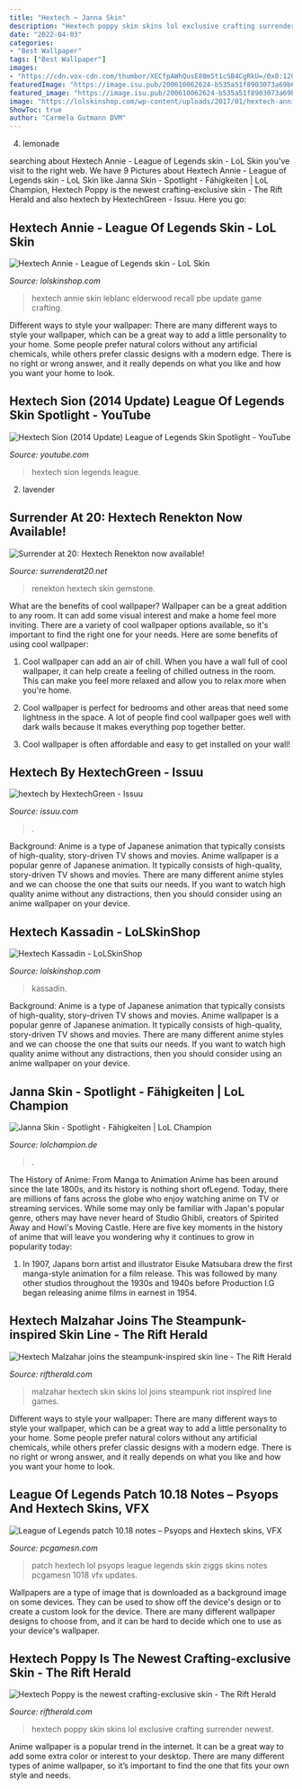 ```yaml
---
title: "Hextech ~ Janna Skin"
description: "Hextech poppy skin skins lol exclusive crafting surrender newest"
date: "2022-04-03"
categories:
- "Best Wallpaper"
tags: ["Best Wallpaper"]
images:
- "https://cdn.vox-cdn.com/thumbor/XECfpAWhQusE80m5t1cSB4CgRkU=/0x0:1200x347/1200x0/filters:focal(0x0:1200x347):no_upscale()/cdn.vox-cdn.com/uploads/chorus_asset/file/12916065/Dm1odIJUcAAujTd.jpg"
featuredImage: "https://image.isu.pub/200610062624-b535a51f8903073a69b6fc0676da984c/jpg/page_14.jpg"
featured_image: "https://image.isu.pub/200610062624-b535a51f8903073a69b6fc0676da984c/jpg/page_14.jpg"
image: "https://lolskinshop.com/wp-content/uploads/2017/01/hextech-annie-recall.jpg"
ShowToc: true
author: "Carmela Gutmann DVM"
---
```



4. lemonade 

	

		
searching about Hextech Annie - League of Legends skin - LoL Skin you've visit to the right web. We have 9 Pictures about Hextech Annie - League of Legends skin - LoL Skin like Janna Skin - Spotlight - Fähigkeiten | LoL Champion, Hextech Poppy is the newest crafting-exclusive skin - The Rift Herald and also hextech by HextechGreen - Issuu. Here you go:
		
    
## Hextech Annie - League Of Legends Skin - LoL Skin

<img loading=lazy src="https://lolskinshop.com/wp-content/uploads/2017/01/hextech-annie-recall.jpg" onerror="this.onerror=null;this.src='https://tse4.mm.bing.net/th?id=OIP.fPMQu1Aug2rxV4Y0BSWkmwHaC2&amp;pid=15.1';" alt="Hextech Annie - League of Legends skin - LoL Skin">

_Source: lolskinshop.com_

>hextech annie skin leblanc elderwood recall pbe update game crafting. 

	

Different ways to style your wallpaper:
There are many different ways to style your wallpaper, which can be a great way to add a little personality to your home. Some people prefer natural colors without any artificial chemicals, while others prefer classic designs with a modern edge. There is no right or wrong answer, and it really depends on what you like and how you want your home to look.

    
## Hextech Sion (2014 Update) League Of Legends Skin Spotlight - YouTube

<img loading=lazy src="https://i.ytimg.com/vi/vIhdn_xER1A/maxresdefault.jpg" onerror="this.onerror=null;this.src='https://tse4.mm.bing.net/th?id=OIP.2fgpBhDpBUGxwxOw0XAc6wHaEK&amp;pid=15.1';" alt="Hextech Sion (2014 Update) League of Legends Skin Spotlight - YouTube">

_Source: youtube.com_

>hextech sion legends league. 

	

2. lavender 

    
## Surrender At 20: Hextech Renekton Now Available!

<img loading=lazy src="https://3.bp.blogspot.com/-mIl2wvjQRXQ/W_OMyxdPfsI/AAAAAAABLco/pSuMs_YaIU4H8drLuxN9iebz23Kugs5wQCLcBGAs/s1600/renektonauto.png" onerror="this.onerror=null;this.src='https://tse4.mm.bing.net/th?id=OIP.y9tTXmoVtIRbG4uyCNQ1AAHaDC&amp;pid=15.1';" alt="Surrender at 20: Hextech Renekton now available!">

_Source: surrenderat20.net_

>renekton hextech skin gemstone. 

	

What are the benefits of cool wallpaper?
Wallpaper can be a great addition to any room. It can add some visual interest and make a home feel more inviting. There are a variety of cool wallpaper options available, so it's important to find the right one for your needs. Here are some benefits of using cool wallpaper: 
1. Cool wallpaper can add an air of chill. When you have a wall full of cool wallpaper, it can help create a feeling of chilled outness in the room. This can make you feel more relaxed and allow you to relax more when you're home. 

2. Cool wallpaper is perfect for bedrooms and other areas that need some lightness in the space. A lot of people find cool wallpaper goes well with dark walls because it makes everything pop together better. 

3. Cool wallpaper is often affordable and easy to get installed on your wall!

    
## Hextech By HextechGreen - Issuu

<img loading=lazy src="https://image.isu.pub/200610062624-b535a51f8903073a69b6fc0676da984c/jpg/page_14.jpg" onerror="this.onerror=null;this.src='https://tse2.mm.bing.net/th?id=OIP.pIjaz-wMRArXEmpeIcUz4wHaKe&amp;pid=15.1';" alt="hextech by HextechGreen - Issuu">

_Source: issuu.com_

>. 

	

Background: Anime is a type of Japanese animation that typically consists of high-quality, story-driven TV shows and movies.
Anime wallpaper is a popular genre of Japanese animation. It typically consists of high-quality, story-driven TV shows and movies. There are many different anime styles and we can choose the one that suits our needs. If you want to watch high quality anime without any distractions, then you should consider using an anime wallpaper on your device.

    
## Hextech Kassadin - LoLSkinShop

<img loading=lazy src="https://lolskinshop.com/wp-content/uploads/2021/05/Hextech-Kassadin-E-1536x864.jpg" onerror="this.onerror=null;this.src='https://tse1.mm.bing.net/th?id=OIP.W2U3zf53CRfrKE-RSqancQHaEK&amp;pid=15.1';" alt="Hextech Kassadin - LoLSkinShop">

_Source: lolskinshop.com_

>kassadin. 

	

Background: Anime is a type of Japanese animation that typically consists of high-quality, story-driven TV shows and movies.
Anime wallpaper is a popular genre of Japanese animation. It typically consists of high-quality, story-driven TV shows and movies. There are many different anime styles and we can choose the one that suits our needs. If you want to watch high quality anime without any distractions, then you should consider using an anime wallpaper on your device.

    
## Janna Skin - Spotlight - Fähigkeiten | LoL Champion

<img loading=lazy src="https://www.lolchampion.de/_wordpress_dev716a/wp-content/bilder/skins/Janna_Splash_2.jpg" onerror="this.onerror=null;this.src='https://tse2.mm.bing.net/th?id=OIP.aztnmrESN0UwE_q2vJK5KAHaEX&amp;pid=15.1';" alt="Janna Skin - Spotlight - Fähigkeiten | LoL Champion">

_Source: lolchampion.de_

>. 

	

The History of Anime: From Manga to Animation
Anime has been around since the late 1800s, and its history is nothing short ofLegend. Today, there are millions of fans across the globe who enjoy watching anime on TV or streaming services. While some may only be familiar with Japan's popular genre, others may have never heard of Studio Ghibli, creators of Spirited Away and Howl's Moving Castle. Here are five key moments in the history of anime that will leave you wondering why it continues to grow in popularity today:
1) In 1907, Japans born artist and illustrator Eisuke Matsubara drew the first manga-style animation for a film release. This was followed by many other studios throughout the 1930s and 1940s before Production I.G began releasing anime films in earnest in 1954.

    
## Hextech Malzahar Joins The Steampunk-inspired Skin Line - The Rift Herald

<img loading=lazy src="https://cdn.vox-cdn.com/thumbor/XECfpAWhQusE80m5t1cSB4CgRkU=/0x0:1200x347/1200x0/filters:focal(0x0:1200x347):no_upscale()/cdn.vox-cdn.com/uploads/chorus_asset/file/12916065/Dm1odIJUcAAujTd.jpg" onerror="this.onerror=null;this.src='https://tse2.mm.bing.net/th?id=OIP.1cQMvuq-N_3T5Z7j6yn3oAHaCJ&amp;pid=15.1';" alt="Hextech Malzahar joins the steampunk-inspired skin line - The Rift Herald">

_Source: riftherald.com_

>malzahar hextech skin skins lol joins steampunk riot inspired line games. 

	

Different ways to style your wallpaper:
There are many different ways to style your wallpaper, which can be a great way to add a little personality to your home. Some people prefer natural colors without any artificial chemicals, while others prefer classic designs with a modern edge. There is no right or wrong answer, and it really depends on what you like and how you want your home to look.

    
## League Of Legends Patch 10.18 Notes – Psyops And Hextech Skins, VFX

<img loading=lazy src="https://www.pcgamesn.com/wp-content/uploads/2020/08/lol-patch-1018-hextech-ziggs-skin.jpg" onerror="this.onerror=null;this.src='https://tse2.mm.bing.net/th?id=OIP.6sonUJzs91ebDaGqPLJGZAHaEK&amp;pid=15.1';" alt="League of Legends patch 10.18 notes – Psyops and Hextech skins, VFX">

_Source: pcgamesn.com_

>patch hextech lol psyops league legends skin ziggs skins notes pcgamesn 1018 vfx updates. 

	

Wallpapers are a type of image that is downloaded as a background image on some devices. They can be used to show off the device's design or to create a custom look for the device. There are many different wallpaper designs to choose from, and it can be hard to decide which one to use as your device's wallpaper.

    
## Hextech Poppy Is The Newest Crafting-exclusive Skin - The Rift Herald

<img loading=lazy src="https://cdn.vox-cdn.com/thumbor/aFXmauNIYiTxQ9XGi1pxITOWVg0=/0x0:1079x1077/1200x800/filters:focal(458x421:630x593)/cdn.vox-cdn.com/uploads/chorus_image/image/60188715/pop2.0.jpg" onerror="this.onerror=null;this.src='https://tse4.mm.bing.net/th?id=OIP.ekqwpCBrhR1ylV8E-2aAsAHaE8&amp;pid=15.1';" alt="Hextech Poppy is the newest crafting-exclusive skin - The Rift Herald">

_Source: riftherald.com_

>hextech poppy skin skins lol exclusive crafting surrender newest. 

	

Anime wallpaper is a popular trend in the internet. It can be a great way to add some extra color or interest to your desktop. There are many different types of anime wallpaper, so it’s important to find the one that fits your own style and needs.

